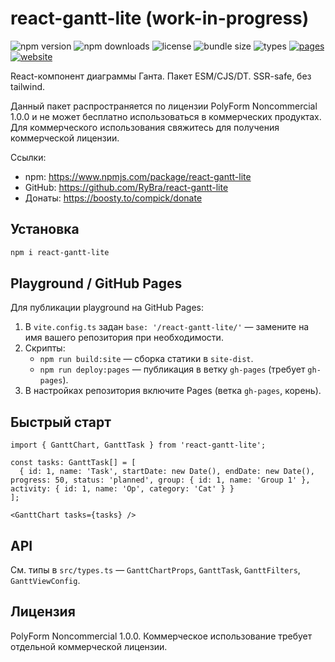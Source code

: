 # react-gantt-lite (work-in-progress)

![npm version](https://img.shields.io/npm/v/react-gantt-lite.svg?color=blue)
![npm downloads](https://img.shields.io/npm/dm/react-gantt-lite.svg)
![license](https://img.shields.io/badge/license-PolyForm%20Noncommercial%201.0.0-blue)
![bundle size](https://img.shields.io/bundlephobia/minzip/react-gantt-lite?label=size)
![types](https://img.shields.io/badge/types-TypeScript-informational)
[![pages](https://github.com/RyBra/react-gantt-lite/actions/workflows/pages.yml/badge.svg)](https://github.com/RyBra/react-gantt-lite/actions/workflows/pages.yml)
[![website](https://img.shields.io/badge/website-Playground-success)](https://rybra.github.io/react-gantt-lite/)

React-компонент диаграммы Ганта. Пакет ESM/CJS/DT. SSR-safe, без tailwind.

Данный пакет распространяется по лицензии PolyForm Noncommercial 1.0.0 и не может бесплатно использоваться в коммерческих продуктах. Для коммерческого использования свяжитесь для получения коммерческой лицензии.

Ссылки:
- npm: https://www.npmjs.com/package/react-gantt-lite
- GitHub: https://github.com/RyBra/react-gantt-lite
- Донаты: https://boosty.to/compick/donate

## Установка

```bash
npm i react-gantt-lite
```

## Playground / GitHub Pages

Для публикации playground на GitHub Pages:

1. В `vite.config.ts` задан `base: '/react-gantt-lite/'` — замените на имя вашего репозитория при необходимости.
2. Скрипты:
   - `npm run build:site` — сборка статики в `site-dist`.
   - `npm run deploy:pages` — публикация в ветку `gh-pages` (требует `gh-pages`).
3. В настройках репозитория включите Pages (ветка `gh-pages`, корень).

## Быстрый старт

```tsx
import { GanttChart, GanttTask } from 'react-gantt-lite';

const tasks: GanttTask[] = [
  { id: 1, name: 'Task', startDate: new Date(), endDate: new Date(), progress: 50, status: 'planned', group: { id: 1, name: 'Group 1' }, activity: { id: 1, name: 'Op', category: 'Cat' } }
];

<GanttChart tasks={tasks} />
```

## API

См. типы в `src/types.ts` — `GanttChartProps`, `GanttTask`, `GanttFilters`, `GanttViewConfig`.

## Лицензия

PolyForm Noncommercial 1.0.0. Коммерческое использование требует отдельной коммерческой лицензии.
